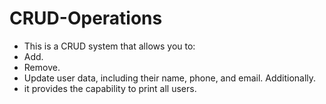 # CRUD-Operations


* This is a CRUD system that allows you to:
* Add.
* Remove.
* Update user data, including their name, phone, and email. Additionally.
*  it provides the capability to print all users.

